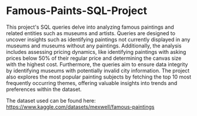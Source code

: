 # Famous-Paints-SQL-Project

This project's SQL queries delve into analyzing famous paintings and related entities such as museums and artists. Queries are designed to uncover insights such as identifying paintings not currently displayed in any museums and museums without any paintings. Additionally, the analysis includes assessing pricing dynamics, like identifying paintings with asking prices below 50% of their regular price and determining the canvas size with the highest cost. Furthermore, the queries aim to ensure data integrity by identifying museums with potentially invalid city information. The project also explores the most popular painting subjects by fetching the top 10 most frequently occurring themes, offering valuable insights into trends and preferences within the dataset.

The dataset used can be found here:
https://www.kaggle.com/datasets/mexwell/famous-paintings
